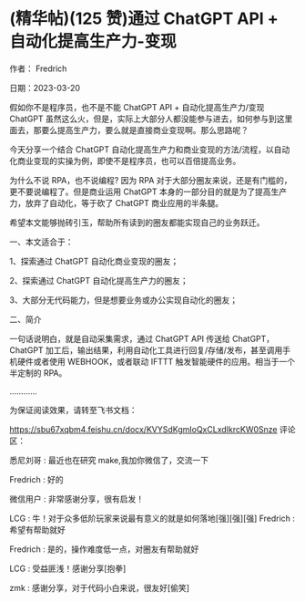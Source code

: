 
# (精华帖)(125 赞)通过 ChatGPT API + 自动化提高生产力-变现

作者： Fredrich

日期：2023-03-20

假如你不是程序员，也不是不能 ChatGPT API + 自动化提高生产力/变现 ChatGPT 虽然这么火，但是，实际上大部分人都没能参与进去，如何参与到这里面去，那要么提高生产力，要么就是直接商业变现啊。那么思路呢？

今天分享一个结合 ChatGPT 自动化提高生产力和商业变现的方法/流程，以自动化商业变现的实操为例，即使不是程序员，也可以百倍提高业务。

为什么不说 RPA，也不说编程? 因为 RPA 对于大部分圈友来说，还是有门槛的，更不要说编程了。但是商业运用 ChatGPT 本身的一部分目的就是为了提高生产力，放弃了自动化，等于砍了 ChatGPT 商业应用的半条腿。

希望本文能够抛砖引玉，帮助所有读到的圈友都能实现自己的业务跃迁。



一、本文适合于：

1、探索通过 ChatGPT 自动化商业变现的圈友；

2、探索通过 ChatGPT 自动化提高生产力的圈友；

3、大部分无代码能力，但是想要业务或办公实现自动化的圈友；

二、简介

一句话说明白，就是自动采集需求，通过 ChatGPT API 传送给 ChatGPT，ChatGPT 加工后，输出结果，利用自动化工具进行回复/存储/发布，甚至调用手机硬件或者使用 WEBHOOK，或者联动 IFTTT 触发智能硬件的应用。相当于一个半定制的 RPA。

…………

为保证阅读效果，请转至飞书文档：

https://sbu67xqbm4.feishu.cn/docx/KVYSdKgmIoQxCLxdIkrcKW0Snze 评论区：

悉尼刘哥 : 最近也在研究 make,我加你微信了，交流一下

Fredrich : 好的

微信用户 : 非常感谢分享，很有启发！

LCG : 牛！对于众多低阶玩家来说最有意义的就是如何落地[强][强][强] Fredrich : 希望有帮助就好

Fredrich : 是的，操作难度低一点，对圈友有帮助就好

LCG : 受益匪浅！感谢分享[抱拳]

zmk : 感谢分享，对于代码小白来说，很友好[偷笑]
